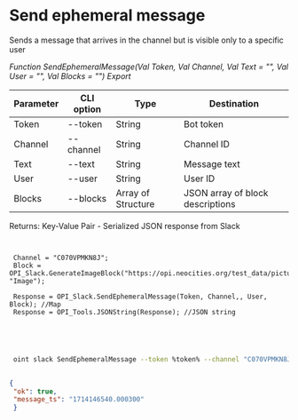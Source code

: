 ﻿---
sidebar_position: 2
---

# Send ephemeral message
Sends a message that arrives in the channel but is visible only to a specific user


*Function SendEphemeralMessage(Val Token, Val Channel, Val Text = "", Val User = "", Val Blocks = "") Export*

 | Parameter | CLI option | Type | Destination |
 |-|-|-|-|
 | Token | --token | String | Bot token |
 | Channel | --channel | String | Channel ID |
 | Text | --text | String | Message text |
 | User | --user | String | User ID |
 | Blocks | --blocks | Array of Structure | JSON array of block descriptions |

 
 Returns: Key-Value Pair - Serialized JSON response from Slack

```bsl title="Code example"
	
 
 Channel = "C070VPMKN8J";
 Block = OPI_Slack.GenerateImageBlock("https://opi.neocities.org/test_data/picture.jpg", "Image");
 
 Response = OPI_Slack.SendEphemeralMessage(Token, Channel,, User, Block); //Map
 Response = OPI_Tools.JSONString(Response); //JSON string
 

	
```

```sh title="CLI command example"
 
 oint slack SendEphemeralMessage --token %token% --channel "C070VPMKN8J" --text %text% --user %user% --blocks %blocks%


```


```json title="Result"

{
 "ok": true,
 "message_ts": "1714146540.000300"
 }

```

